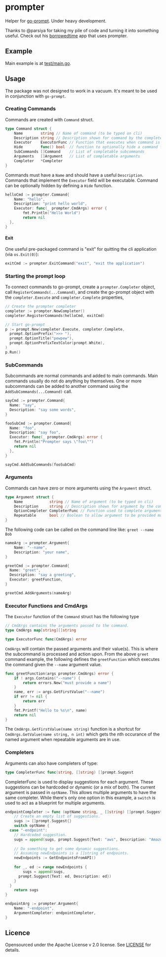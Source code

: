 # prompter
Helper for [go-prompt](https://github.com/c-bata/go-prompt/). Under heavy development.

Thanks to @parsiya for taking my pile of code and turning it into something useful. Check out his [borrowedtime](https://github.com/parsiya/borrowedtime) app that uses prompter. 

## Example
Main example is at [test/main.go](test/main.go).

## Usage
The package was not designed to work in a vacuum. It's meant to be used in conjunction with `go-prompt`.

### Creating Commands
Commands are created with `Command` struct.

```go
type Command struct {
	Name        string // Name of command (to be typed on cli)
	Description string // Description shown for command by the completer
	Executor    ExecutorFunc // Function that executes when command is run
	Hide        func() bool  // function to optionally hide a command from the completer
	SubCommands []Command    // List of completable subcommands
	Arguments   []Argument   // List of completable arguments
	Completer   *Completer
}
```

Commands must have a `Name` and should have a useful `Description`. Commands that implement the `Executor` field will be executable. Command can be optionally hidden by defining a `Hide` function.

```go
helloCmd := prompter.Command{
	Name: "hello",
	Description: "print hello world", 
	Executor: func(_ prompter.CmdArgs) error {
		fmt.Println("Hello World")
		return nil
  },
}
```

#### Exit

One useful pre-packaged command is "exit" for quitting the cli application (via `os.Exit(0)`):

```go
exitCmd := prompter.ExitCommand("exit", "exit the application")
```


### Starting the prompt loop
To connect commands to go-prompt, create a `prompter.Completer` object, call `RegisterCommands(...Command)`, and create the go-prompt object with the `completer.Execute` and `completer.Complete` properties,

```go
// Create the prompter completer
completer := prompter.NewCompleter()
completer.RegisterCommands(helloCmd, exitCmd)

// Start go-prompt
p := prompt.New(completer.Execute, completer.Complete,
  prompt.OptionPrefix(">>> "),
  prompt.OptionTitle("pewpew"),
  prompt.OptionPrefixTextColor(prompt.White),
)
p.Run()
```

### SubCommands
Subcommands are normal commands and added to main commands. Main commands usually do not do anything by themselves. One or more subcommands can be added to another command using the `AddSubCommands(...Command)` call.

```go
sayCmd := prompter.Command{
  Name: "say",
  Description: "say some words",
}

fooSubCmd := prompter.Command{
  Name: "foo",
  Description: "say foo",
  Executor: func(_ prompter.CmdArgs) error {
    fmt.Println("Prompter says \"foo\"")
    return nil
  },
}

sayCmd.AddSubCommands(fooSubCmd)
```

### Arguments
Commands can have zero or more arguments using the `Argument` struct.

```go
type Argument struct {
	Name            string // Name of argument (to be typed on cli)
	Description     string // Description shown for argument by the completer
	OptionCompleter CompleterFunc // Function used to complete argument fields
	Repeatable      bool // Boolean to allow argument to be provided multiple times with different values
}
```

The following code can be called on the command line like: `greet --name Bob`

```go
nameArg := prompter.Argument{
	Name: "--name",
	Description: "your name",
}

greetCmd := prompter.Command{
  Name: "greet",
  Description: "say a greeting",
  Executor: greetFunction,
}

greetCmd.AddArguments(nameArg)
```

### Executor Functions and CmdArgs
The `Executor` function of the `Command` struct has the following type

``` go
// CmdArgs contains the arguments passed to the command.
type CmdArgs map[string][]string

type ExecutorFunc func(CmdArgs) error
```

`CmdArgs` will contain the passed arguments and their value(s). This is where the subcommand is processed and action upon. From the above `greet` command example, the following defines the `greetFunction` which executes the command given the `--name` argument value.

```go
func greetFunction(args prompter.CmdArgs) error {
	if ! args.Contains("--name") {
		return errors.New("must provide a name")
	}
	name, err := args.GetFirstValue("--name")
	if err != nil {
		return err
	}
	fmt.Printf("Hello to %s\n", name)
	return nil
}
```

The `CmdArgs.GetFirstValue(name string)` function is a shortcut for `CmdArgs.GetValue(name string, n int)` which gets the nth occurance of the named argument when repeatable arguments are in use.

### Completers
Arguments can also have completers of type:

```go
type CompleterFunc func(string, []string) []prompt.Suggest
```

CompleterFunc is used to display suggestions for each argument. These suggestions can be hardcoded or dynamic (or a mix of both). The current argument is passed in `optName`. This allows multiple arguments to have the same completer. While there's only one option in this example, a `switch` is used to act as a blueprint for multiple arguments.

```go
endpointCompleter := func (optName string, _ []string) []prompt.Suggest {
	// Create an empty list of suggestions.
	sugs := []prompt.Suggest{}
	switch optName {
  case "-endpoint":
    // Hardcoded suggestion.
    sugs = append(sugs, prompt.Suggest{Text: "aws", Description: "Amazon endpoint"})
    
    // Do something to get some dynamic suggestions.
    // Assuming newEndpoints is a []string of endpoints.
    newEndpoints := GetEndpointsFromAPI()
    
    for _, ed := range newEndpoints {
        sugs = append(sugs,
      prompt.Suggest{Text: ed, Description: ed})
    }
  }
	return sugs
}

endpointArg := prompter.Argument{
	Name: "-endpoint",
	ArgumentCompleter: endpointCompleter,
}
```

## Licence
Opensourced under the Apache License v 2.0 license. See [LICENSE](LICENSE) for details.
